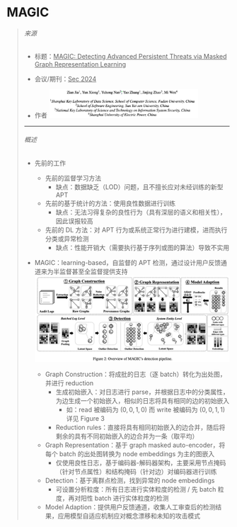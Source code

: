 # MAGIC

> ###### 来源
>
> - 标题：<u>MAGIC: Detecting Advanced Persistent Threats via Masked Graph Representation Learning</u>
>
> - 会议/期刊：<u>Sec 2024</u>
>
> - 作者
>     <left><img src="assets/image-20231120193840533.png" alt="image-20231120193840533" style="zoom:33%;" />
>
> ---
>
> ###### 概述
>
> - 先前的工作
>     - 先前的监督学习方法
>         - 缺点：数据缺乏（LOD）问题，且不擅长应对未经训练的新型 APT
>     - 先前的基于统计的方法：使用良性数据进行训练
>         - 缺点：无法习得复杂的良性行为（具有深层的语义和相关性），因此误报较高
>     - 先前的 DL 方法：对 APT 行为或系统正常行为进行建模，进而执行分类或异常检测
>         - 缺点：性能开销大（需要执行基于序列或图的算法）导致不实用
>
> - MAGIC：learning-based，自监督的 APT 检测，通过设计用户反馈通道来为半监督甚至全监督提供支持
>    <left><img src="assets/image-20231125225337392.png" alt="image-20231125225337392" style="zoom:50%;" />
>     
>     - Graph Construction：将成批的日志（逐 batch）转化为出处图，并进行 reduction
>         - 生成初始嵌入：对日志进行 parse，并根据日志中的分类属性，为边生成一个初始嵌入，相似的日志将具有相同的边的初始嵌入
>             - 如：read 被编码为 $(0,0,1,0)$ 而 write 被编码为 $(0,0,1,1)$ 详见 Figure 3
>         - Reduction rules：直接将具有相同初始嵌入的边合并，随后将剩余的具有不同初始嵌入的边合并为一条（取平均）
>     - Graph Representation：基于 graph masked auto-encoder，将每个 batch 的出处图转换为 node embeddings 为主的图嵌入
>         - 仅使用良性日志，基于编码器-解码器架构，主要采用节点掩码（针对节点属性）和结构掩码（针对边）对编码器进行训练
>     - Detection：基于离群点检测，找到异常的 node embeddings
>         - 可设置分析粒度：所有日志进行实体粒度的检测 / 先 batch 粒度，再对阳性 batch 进行实体粒度的检测
>     - Model Adaption：提供用户反馈通道，收集人工审查后的检测结果，应用模型自适应机制应对概念漂移和未知的攻击模式